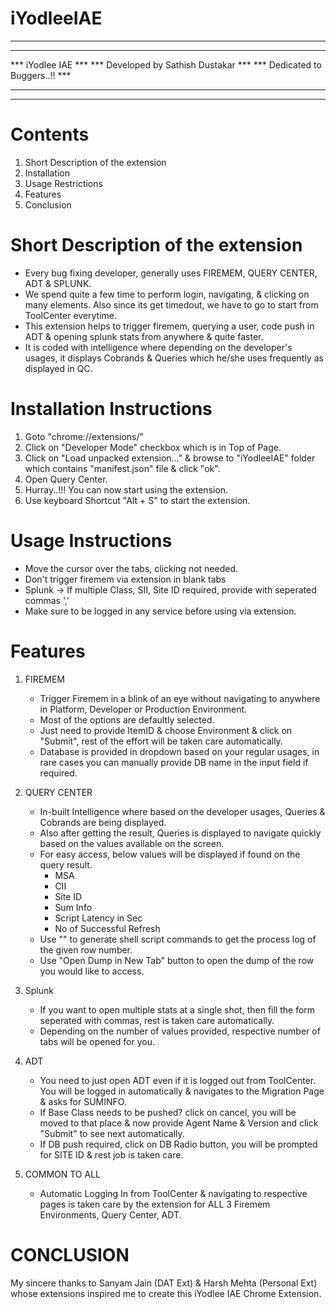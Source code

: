 # iYodleeIAE

***************************************
***									***
***  		iYodlee IAE				***
***	 Developed by Sathish Dustakar	***
***	 	Dedicated to Buggers..!!	***
***									***
***************************************

# Contents
1. Short Description of the extension
1. Installation
2. Usage Restrictions
3. Features
4. Conclusion

# Short Description of the extension

- Every bug fixing developer, generally uses FIREMEM, QUERY CENTER, ADT & SPLUNK. 
- We spend quite a few time to perform login, navigating, & clicking on many elements. Also since its get timedout, we have to go to start from ToolCenter everytime.
- This extension helps to trigger firemem, querying a user, code push in ADT & opening splunk stats from anywhere & quite faster.
- It is coded with intelligence where depending on the developer's usages, it displays Cobrands & Queries which he/she uses frequently as displayed in QC.


# Installation Instructions

1. Goto "chrome://extensions/" 
2. Click on "Developer Mode" checkbox which is in Top of Page.
2. Click on "Load unpacked extension…" & browse to "iYodleeIAE" folder which contains "manifest.json" file & click "ok".
3. Open Query Center.
4. Hurray..!!! You can now start using the extension.
5. Use keyboard Shortcut "Alt + S" to start the extension.


# Usage Instructions

* Move the cursor over the tabs, clicking not needed.
* Don't trigger firemem via extension in blank tabs
* Splunk -> If multiple Class, SII, Site ID required, provide with seperated commas ','
* Make sure to be logged in any service before using via extension.


# Features

1. FIREMEM
	* Trigger Firemem in a blink of an eye without navigating to anywhere in Platform, Developer or Production Environment.
	* Most of the options are defaultly selected.
	* Just need to provide ItemID & choose Environment & click on "Submit", rest of the effort will be taken care automatically.
	* Database is provided in dropdown based on your regular usages, in rare cases you can manually provide DB name in the input field if required.

2. QUERY CENTER
	* In-built Intelligence where based on the developer usages, Queries & Cobrands are being displayed. 
	* Also after getting the result, Queries is displayed to navigate quickly based on the values available on the screen.
	* For easy access, below values will be displayed if found on the query result.
		- MSA
		- CII
		- Site ID
		- Sum Info
		- Script Latency in Sec
		- No of Successful Refresh
	* Use "<Process Log Generator>" to generate shell script commands to get the process log of the given row number.
	* Use "Open Dump in New Tab" button to open the dump of the row you would like to access.

3. Splunk
	* If you want to open multiple stats at a single shot, then fill the form seperated with commas, rest is taken care automatically.
	* Depending on the number of values provided, respective number of tabs will be opened for you.

4. ADT
	* You need to just open ADT even if it is logged out from ToolCenter. You will be logged in automatically & navigates to the Migration Page & asks for SUMINFO.
	* If Base Class needs to be pushed? click on cancel, you will be moved to that place & now provide Agent Name & Version and click "Submit" to see next automatically.
	* If DB push required, click on DB Radio button, you will be prompted for SITE ID & rest job is taken care.

5. COMMON TO ALL
	* Automatic Logging In from ToolCenter & navigating to respective pages is taken care by the extension for ALL 3 Firemem Environments, Query Center, ADT.


# CONCLUSION

My sincere thanks to Sanyam Jain (DAT Ext) & Harsh Mehta (Personal Ext) whose extensions inspired me to create this iYodlee IAE Chrome Extension.